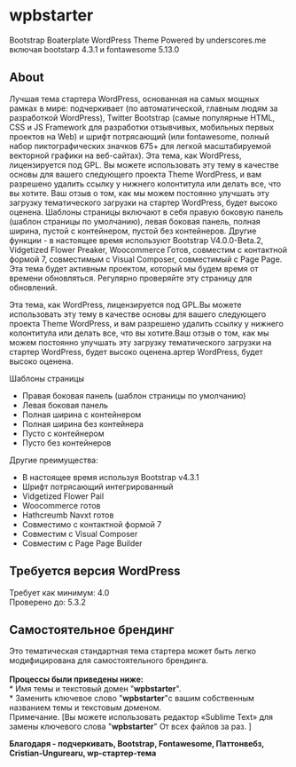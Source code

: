 # wpbstarter
Bootstrap Boaterplate WordPress Theme Powered by underscores.me включая bootstarp 4.3.1 и fontawesome 5.13.0
<h2>About</h2>
Лучшая тема стартера WordPress, основанная на самых мощных рамках в мире: подчеркивает (по автоматической, главным людям за разработкой WordPress), Twitter Bootstrap (самые популярные HTML, CSS и JS Framework для разработки отзывчивых, мобильных первых проектов на Web) и шрифт потрясающий (или fontawesome, полный набор пиктографических значков 675+ для легкой масштабируемой векторной графики на веб-сайтах). Эта тема, как WordPress, лицензируется под GPL. Вы можете использовать эту тему в качестве основы для вашего следующего проекта Theme WordPress, и вам разрешено удалить ссылку у нижнего колонтитула или делать все, что вы хотите. Ваш отзыв о том, как мы можем постоянно улучшать эту загрузку тематического загрузки на стартер WordPress, будет высоко оценена. Шаблоны страницы включают в себя правую боковую панель (шаблон страницы по умолчанию), левая боковая панель, полная ширина, пустой с контейнером, пустой без контейнеров. Другие функции - в настоящее время используют Bootstrap V4.0.0-Beta.2, Vidgetized Flower Preaker, Woocommerce Готов, совместим с контактной формой 7, совместимым с Visual Composer, совместимый с Page Page. Эта тема будет активным проектом, который мы будем время от времени обновляться. Регулярно проверяйте эту страницу для обновлений.


Эта тема, как WordPress, лицензируется под GPL.Вы можете использовать эту тему в качестве основы для вашего следующего проекта Theme WordPress, и вам разрешено удалить ссылку у нижнего колонтитула или делать все, что вы хотите.Ваш отзыв о том, как мы можем постоянно улучшать эту загрузку тематического загрузки на стартер WordPress, будет высоко оценена.артер WordPress, будет высоко оценена.

Шаблоны страницы
* Правая боковая панель (шаблон страницы по умолчанию)
* Левая боковая панель
* Полная ширина с контейнером
* Полная ширина без контейнера
* Пусто с контейнером
* Пусто без контейнеров

Другие преимущества:
* В настоящее время используя Bootstrap v4.3.1
* Шрифт потрясающий интегрированный
* Vidgetized Flower Pail
* Woocommerce готов
* Hathcreumb Navxt готов
* Совместимо с контактной формой 7
* Совместим с Visual Composer
* Совместим с Page Page Builder

<h2>Требуется версия WordPress</h2>
Требует как минимум: 4.0 <br>
Проверено до: 5.3.2

<h2>Самостоятельное брендинг</h2>
Это тематическая стандартная тема стартера может быть легко модифицирована для самостоятельного брендинга.<br><br>
<strong>Процессы были приведены ниже:</strong><br>
* Имя темы и текстовый домен "<strong>wpbstarter</strong>". <br>
* Заменить ключевое слово "<strong>wpbstarter</strong>"с вашим собственным названием темы и текстовым доменом. <br>
Примечание. [Вы можете использовать редактор «Sublime Text» для замены ключевого слова "<strong>wpbstarter</strong>" От всех файлов за раз. ]

<strong>Благодаря -
  подчеркивать,
  Bootstrap,
  Fontawesome,
  Паттонвебз,
  Cristian-Ungurearu,
  wp-стартер-тема</strong>
